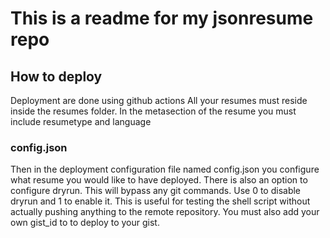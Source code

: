 # This is a readme for my jsonresume repo


## How to deploy

Deployment are done using github actions
All your resumes must reside inside the resumes folder.
In the metasection of the resume you must include resumetype and language

### config.json
Then in the deployment configuration file named config.json you configure what resume you would like to have deployed. There is also an option to configure dryrun. This will bypass any git commands. Use 0 to disable dryrun and 1 to enable it. This is useful for testing the shell script without actually pushing anything to the remote repository.
You must also add your own gist_id to to deploy to your gist.
